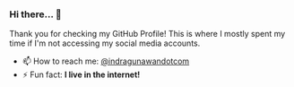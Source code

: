 ### Hi there... 👋

Thank you for checking my GitHub Profile! This is where I mostly spent my time if I'm not accessing my social media accounts.

- 📫 How to reach me: [@indragunawandotcom](https://instagram.com/indragunawandotcom)
- ⚡ Fun fact: **I live in the internet!**
